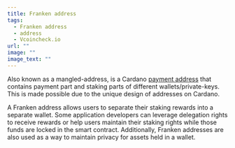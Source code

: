 ```yaml
---
title: Franken address
tags:
  - Franken address
  - address
  - Vcoincheck.io
url: ""
image: ""
image_text: ""
---
```


Also known as a mangled-address, is a Cardano [payment address](https://www.essentialcardano.io/glossary/payment-address) that contains payment part and staking parts of different wallets/private-keys. This is made possible due to the unique design of addresses on Cardano.

A Franken address allows users to separate their staking rewards into a separate wallet. Some application developers can leverage delegation rights to receive rewards or help users maintain their staking rights while those funds are locked in the smart contract. Additionally, Franken addresses are also used as a way to maintain privacy for assets held in a wallet.
